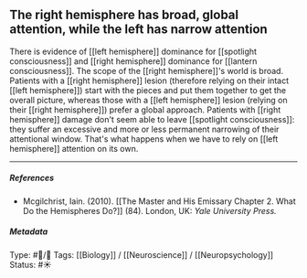 ## The right hemisphere has broad, global attention, while the left has narrow attention # 

There is evidence of [[left hemisphere]] dominance for [[spotlight consciousness]] and [[right hemisphere]] dominance for [[lantern consciousness]]. The scope of the [[right hemisphere]]'s world is broad. Patients with a [[right hemisphere]] lesion (therefore relying on their intact [[left hemisphere]]) start with the pieces and put them together to get the overall picture, whereas those with a [[left hemisphere]] lesion (relying on their [[right hemisphere]]) prefer a global approach. Patients with [[right hemisphere]] damage don't seem able to leave [[spotlight consciousness]]: they suffer an excessive and more or less permanent narrowing of their attentional window. That's what happens when we have to rely on [[left hemisphere]] attention on its own.

___

##### References

- Mcgilchrist, Iain. (2010). [[The Master and His Emissary Chapter 2. What Do the Hemispheres Do?]] (84). London, UK: _Yale University Press._

##### Metadata

Type: #🔵/🔵 
Tags: [[Biology]] / [[Neuroscience]] / [[Neuropsychology]] 
Status: #☀️ 